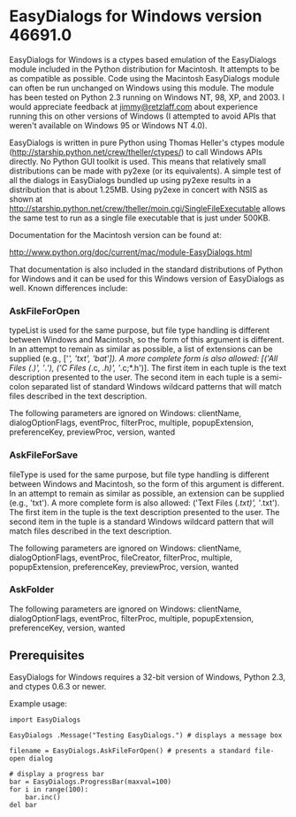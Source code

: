 # EasyDialogs for Windows version 46691.0

EasyDialogs for Windows is a ctypes based emulation of the EasyDialogs module
included in the Python distribution for Macintosh. It attempts to be as
compatible as possible. Code using the Macintosh EasyDialogs module can often
be run unchanged on Windows using this module. The module has been tested on
Python 2.3 running on Windows NT, 98, XP, and 2003. I would appreciate
feedback at jimmy@retzlaff.com about experience running this on other
versions of Windows (I attempted to avoid APIs that weren't available on
Windows 95 or Windows NT 4.0).

EasyDialogs is written in pure Python using Thomas Heller's ctypes module
(http://starship.python.net/crew/theller/ctypes/) to call Windows APIs
directly. No Python GUI toolkit is used. This means that relatively small
distributions can be made with py2exe (or its equivalents). A simple test of
all the dialogs in EasyDialogs bundled up using py2exe results in a
distribution that is about 1.25MB. Using py2exe in concert with NSIS as shown
at http://starship.python.net/crew/theller/moin.cgi/SingleFileExecutable
allows the same test to run as a single file executable that is just under
500KB.

Documentation for the Macintosh version can be found at:

http://www.python.org/doc/current/mac/module-EasyDialogs.html

That documentation is also included in the standard distributions of Python
for Windows and it can be used for this Windows version of EasyDialogs as
well. Known differences include:

### AskFileForOpen

typeList is used for the same purpose, but file type handling is different
between Windows and Macintosh, so the form of this argument is different.
In an attempt to remain as similar as possible, a list of extensions can
be supplied (e.g., ['*', 'txt', 'bat']). A more complete form is also
allowed: [('All Files (*.*)', '*.*'), ('C Files (*.c, *.h)', '*.c;*.h')].
The first item in each tuple is the text description presented to the
user. The second item in each tuple is a semi-colon separated list of
standard Windows wildcard patterns that will match files described in the
text description.

The following parameters are ignored on Windows:
clientName, dialogOptionFlags, eventProc, filterProc, multiple,
popupExtension, preferenceKey, previewProc, version, wanted

### AskFileForSave

fileType is used for the same purpose, but file type handling is different
between Windows and Macintosh, so the form of this argument is different.
In an attempt to remain as similar as possible, an extension can
be supplied (e.g., 'txt'). A more complete form is also allowed:
('Text Files (*.txt)', '*.txt'). The first item in the tuple is the text
description presented to the user. The second item in the tuple is a
standard Windows wildcard pattern that will match files described in the
text description.

The following parameters are ignored on Windows:
clientName, dialogOptionFlags, eventProc, fileCreator, filterProc,
multiple, popupExtension, preferenceKey, previewProc, version, wanted

### AskFolder

The following parameters are ignored on Windows:
clientName, dialogOptionFlags, eventProc, filterProc,
multiple, popupExtension, preferenceKey, version, wanted

## Prerequisites

EasyDialogs for Windows requires a 32-bit version of Windows, Python 2.3, and
ctypes 0.6.3 or newer.

Example usage:

    import EasyDialogs

    EasyDialogs .Message("Testing EasyDialogs.") # displays a message box

    filename = EasyDialogs.AskFileForOpen() # presents a standard file-open dialog

    # display a progress bar
    bar = EasyDialogs.ProgressBar(maxval=100)
    for i in range(100):
        bar.inc()
    del bar
